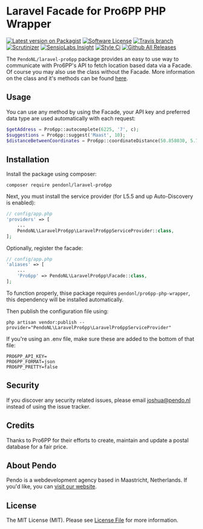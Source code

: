 # Laravel Facade for Pro6PP PHP Wrapper

[![Latest version on Packagist](https://img.shields.io/packagist/v/pendonl/laravel-pro6pp.svg?style=flat-square)](https://packagist.org/packages/pendonl/laravel-fontawesome)
[![Software License](https://img.shields.io/badge/license-MIT-brightgreen.svg?style=flat-square)](LICENSE)
[![Travis branch](https://img.shields.io/travis/PendoNL/laravel-pro6pp/master.svg)](https://travis-ci.org/PendoNL/laravel-fontawesome)
[![Scrutinizer](https://img.shields.io/scrutinizer/g/PendoNL/laravel-pro6pp.svg)](https://scrutinizer-ci.com/g/PendoNL/laravel-fontawesome/)
[![SensioLabs Insight](https://img.shields.io/sensiolabs/i/ab3c9257-2b29-47fd-8ef4-57f31bc53078.svg)](https://insight.sensiolabs.com/projects/ab3c9257-2b29-47fd-8ef4-57f31bc53078)
[![Style Ci](https://styleci.io/repos/73506076/shield)](https://styleci.io/repos/73506076/)
[![Github All Releases](https://img.shields.io/github/downloads/pendo/laravel-pro6pp/total.svg)](https://github.com/pendonl/laravel-fontawesome)

The `PendoNL/laravel-pro6pp` package provides an easy to use way to communicate with Pro6PP's API to fetch location based data via a Facade. Of course you may also use the class without the Facade. More information on the class and it's methods can be found [here](https://github.com/PendoNL/pro6pp-php-wrapper).

## Usage

You can use any method by using the Facade, your API key and preferred data type are used automatically with each request:

```php
$getAddress = Pro6pp::autocomplete(6225, '7', c);
$suggestions = Pro6pp::suggest('Maast', 10);
$distanceBetweenCoordinates = Pro6pp::coordinateDistance(50.858030, 5.717376, 50.840078, 5.659258);
```

## Installation

Install the package using composer:

`composer require pendonl/laravel-pro6pp`

Next, you must install the service provider (for L5.5 and up Auto-Discovery is enabled):

```php
// config/app.php
'providers' => [
    ...
    PendoNL\LaravelPro6pp\LaravelPro6ppServiceProvider::class,
];
```

Optionally, register the facade:

```php
// config/app.php
'aliases' => [
    ...
    'Pro6pp' => PendoNL\LaravelPro6pp\Facade::class,
];
```

To function properly, thise package requires `pendonl/pro6pp-php-wrapper`, this dependency will be installed automatically.

Then publish the configuration file using:

`php artisan vendor:publish --provider="PendoNL\LaravelPro6pp\LaravelPro6ppServiceProvider"`

If you're using an .env file, make sure these are added to the bottom of that file:

```code
PRO6PP_API_KEY=
PRO6PP_FORMAT=json
PRO6PP_PRETTY=false
```

## Security

If you discover any security related issues, please email joshua@pendo.nl instead of using the issue tracker.

## Credits

Thanks to Pro6PP for their efforts to create, maintain and update a postal database for a fair price.

## About Pendo
Pendo is a webdevelopment agency based in Maastricht, Netherlands. If you'd like, you can [visit our website](https://pendo.nl).

## License

The MIT License (MIT). Please see [License File](LICENSE) for more information.

